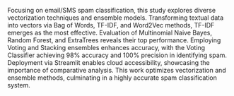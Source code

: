 Focusing on email/SMS spam classification, this study explores diverse vectorization techniques and
ensemble models. Transforming textual data into vectors via Bag of Words, TF-IDF, and Word2Vec methods,
TF-IDF emerges as the most effective. Evaluation of Multinomial Naive Bayes, Random Forest, and ExtraTrees
reveals their top performance. Employing Voting and Stacking ensembles enhances accuracy, with the Voting
Classifier achieving 98% accuracy and 100% precision in identifying spam. Deployment via Streamlit enables
cloud accessibility, showcasing the importance of comparative analysis. This work optimizes vectorization and
ensemble methods, culminating in a highly accurate spam classification system.
